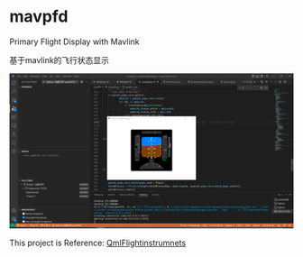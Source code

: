 # mavpfd

Primary Flight Display with Mavlink

基于mavlink的飞行状态显示

![PFD](screenshot/mavpfd.png)

This project is Reference:
[QmlFlightinstrumnets](https://github.com/berkbavas/QmlFlightInstruments)